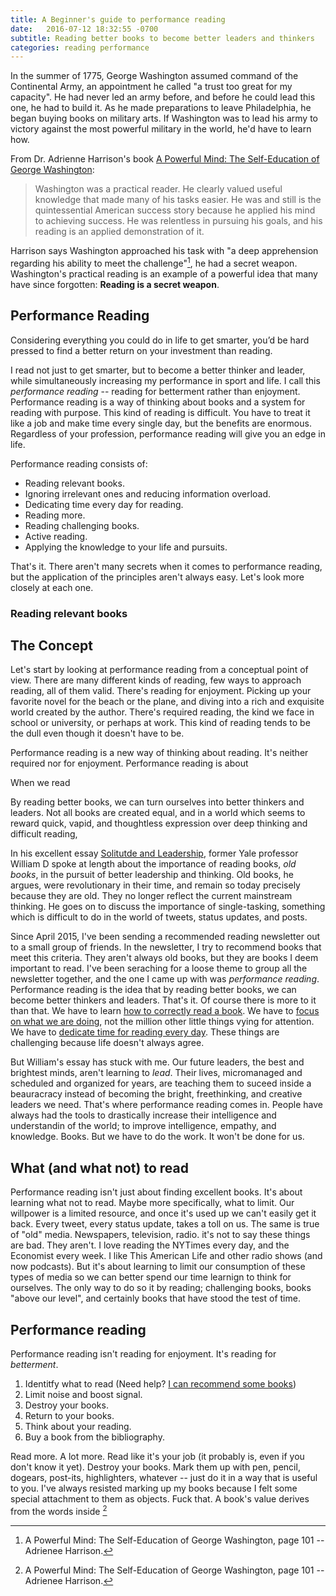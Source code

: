 ```yaml
---
title: A Beginner's guide to performance reading
date:   2016-07-12 18:32:55 -0700
subtitle: Reading better books to become better leaders and thinkers
categories: reading performance
---
```


In the summer of 1775, George Washington assumed command of the Continental Army, an appointment he called "a trust too great for my capacity". He had never led an army before, and before he could lead this one, he had to build it. As he made preparations to leave Philadelphia, he began buying books on military arts. If Washington was to lead his army to victory against the most powerful military in the world, he'd have to learn how.

From Dr. Adrienne Harrison's book [A Powerful Mind: The Self-Education of George Washington]():

> Washington was a practical reader. He clearly valued useful knowledge that made many of his tasks easier. He was and still is the quintessential American success story because he applied his mind to achieving success. He was relentless in pursuing his goals, and his reading is an applied demonstration of it.

Harrison says Washington approached his task with "a deep apprehension regarding his ability to meet the challenge"[^1], he had a secret weapon. Washington's practical reading is an example of a powerful idea that many have since forgotten: **Reading is a secret weapon**.

## Performance Reading

Considering everything you could do in life to get smarter, you’d be hard pressed to find a better return on your investment than reading.  

I read not just to get smarter, but to become a better thinker and leader, while simultaneously increasing my performance in sport and life. I call this *performance reading* -- reading for betterment rather than enjoyment. Performance reading is a way of thinking about books and a system for reading with purpose. This kind of reading is difficult. You have to treat it like a job and make time every single day, but the benefits are enormous. Regardless of your profession, performance reading will give you an edge in life.

Performance reading consists of:

- Reading relevant books.
- Ignoring irrelevant ones and reducing information overload.
- Dedicating time every day for reading.
- Reading more.
- Reading challenging books.
- Active reading.
- Applying the knowledge to your life and pursuits.

That's it. There aren't many secrets when it comes to performance reading, but the application of the principles aren't always easy. Let's look more closely at each one.

### Reading relevant books
















## The Concept

Let's start by looking at performance reading from a conceptual point of view. There are many different kinds of reading, few ways to approach reading, all of them valid. There's reading for enjoyment. Picking up your favorite novel for the beach or the plane, and diving into a rich and exquisite world created by the author. There's required reading, the kind we face in school or university, or perhaps at work. This kind of reading tends to be the dull even though it doesn't have to be.

Performance reading is a new way of thinking about reading. It's neither required nor for enjoyment. Performance reading is about

When we read  



By reading better books, we can turn ourselves into better thinkers and leaders. Not all books are created equal, and in a world which seems to reward quick, vapid, and thoughtless expression over deep thinking and difficult reading,


In his excellent essay [Solitutde and Leadership](), former Yale professor William D spoke at length about the importance of reading books, *old books*, in the pursuit of better leadership and thinking. Old books, he argues, were revolutionary in their time, and remain so today precisely because they are old. They no longer reflect the current mainstream thinking. He goes on to discuss the importance of single-tasking, something which is difficult to do in the world of tweets, status updates, and posts.  

Since April 2015, I've been sending a recommended reading newsletter out to a small group of friends. In the newsletter, I try to recommend books that meet this criteria. They aren't always old books, but they are books I deem important to read. I've been seraching for a loose theme to group all the newsletter together, and the one I came up with was *performance reading*. Performance reading is the idea that by reading better books, we can become better thinkers and leaders. That's it. Of course there is more to it than that. We have to learn [how to correctly read a book](). We have to [focus on what we are doing](), not the million other little things vying for attention. We have to [dedicate time for reading every day](). These things are challenging because life doesn't always agree.

But William's essay has stuck with me. Our future leaders, the best and brightest minds, aren't learning to *lead*. Their lives, micromanaged and scheduled and organized for years, are teaching them to suceed inside a beauracracy instead of becoming the bright, freethinking, and creative leaders we need. That's where performance reading comes in. People have always had the tools to drastically increase their intelligence and understandin of the world; to improve intelligence, empathy, and knowledge. Books. But we have to do the work. It won't be done for us.

## What (and what not) to read
Performance reading isn't just about finding excellent books. It's about learning what not to read. Maybe more specifically, what to limit. Our willpower is a limited resource, and once it's used up we can't easily get it back. Every tweet, every status update, takes a toll on us. The same is true of "old" media. Newspapers, television, radio. it's not to say these things are bad. They aren't. I love reading the NYTimes every day, and the Economist every week. I like This American Life and other radio shows (and now podcasts). But it's about learning to limit our consumption of these types of media so we can better spend our time learnign to think for ourselves. The only way to do so it by reading; challenging books, books "above our level", and certainly books that have stood the test of time.

## Performance reading
Performance reading isn't reading for enjoyment. It's reading for *betterment*.

1. Identitfy what to read (Need help? [I can recommend some books](/newsletter))
2. Limit noise and boost signal.
3. Destroy your books.
4. Return to your books.
5. Think about your reading.
6. Buy a book from the bibliography.

Read more. A lot more. Read like it's your job (it probably is, even if you don't know it yet). Destroy your books. Mark them up with pen, pencil, dogears, post-its, highlighters, whatever -- just do it in a way that is useful to you. I've always resisted marking up my books because I felt some special attachment to them as objects. Fuck that. A book's value derives from the words inside [^1]

[^1]: A Powerful Mind: The Self-Education of George Washington, page 101 -- Adrienee Harrison.
